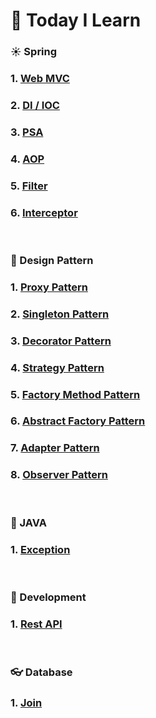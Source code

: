 # :blue_book: Today I Learn

### :sunny: Spring

### 1. [Web MVC](https://github.com/woo-cher/spring-til/blob/master/til/spring/01_web_mvc.md)
### 2. [DI / IOC](https://github.com/woo-cher/spring-til/blob/master/til/spring/02_di_ioc.md)
### 3. [PSA](https://github.com/woo-cher/spring-til/blob/master/til/spring/03_psa.md)
### 4. [AOP](https://github.com/woo-cher/spring-til/blob/master/til/spring/04_aop.md)
### 5. [Filter](https://github.com/woo-cher/spring-til/blob/master/til/spring/05_filter.md)
### 6. [Interceptor](https://github.com/woo-cher/spring-til/blob/master/til/spring/06_interceptor.md)

<br>

### :hammer: Design Pattern

### 1. [Proxy Pattern](https://github.com/woo-cher/spring-til/blob/master/til/design_pattern/01_proxy.md)
### 2. [Singleton Pattern](https://github.com/woo-cher/spring-til/blob/master/til/design_pattern/02_singleton.md)
### 3. [Decorator Pattern](https://github.com/woo-cher/spring-til/blob/master/til/design_pattern/03_decorator.md)
### 4. [Strategy Pattern](https://github.com/woo-cher/spring-til/blob/master/til/design_pattern/04_strategy.md)
### 5. [Factory Method Pattern](https://github.com/woo-cher/spring-til/blob/master/til/design_pattern/05_factory.md)
### 6. [Abstract Factory Pattern](https://github.com/woo-cher/spring-til/blob/master/til/design_pattern/06_abstract_factory.md)
### 7. [Adapter Pattern](https://github.com/woo-cher/spring-til/blob/master/til/design_pattern/07_adatper.md)
### 8. [Observer Pattern](https://github.com/woo-cher/spring-til/blob/master/til/design_pattern/08_observer.md)

<br>

### :blue_book: JAVA
### 1. [Exception](https://github.com/woo-cher/spring-til/blob/master/til/java/01_exception.md)

<br>

### :blue_book: Development
### 1. [Rest API](https://github.com/woo-cher/spring-til/blob/master/til/development/01_rest_api.md)

<br>

### :eyeglasses: Database
### 1. [Join](https://github.com/woo-cher/spring-til/blob/master/til/database/01_join.md)


